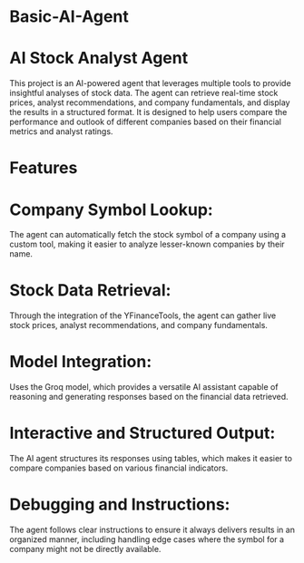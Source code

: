 # Basic-AI-Agent
# AI Stock Analyst Agent
This project is an AI-powered agent that leverages multiple tools to provide insightful analyses of stock data. The agent can retrieve real-time stock prices, analyst recommendations, and company fundamentals, and display the results in a structured format. It is designed to help users compare the performance and outlook of different companies based on their financial metrics and analyst ratings.

# Features
# Company Symbol Lookup:
The agent can automatically fetch the stock symbol of a company using a custom tool, making it easier to analyze lesser-known companies by their name.

# Stock Data Retrieval: 
Through the integration of the YFinanceTools, the agent can gather live stock prices, analyst recommendations, and company fundamentals.

# Model Integration: 
Uses the Groq model, which provides a versatile AI assistant capable of reasoning and generating responses based on the financial data retrieved.

# Interactive and Structured Output: 
The AI agent structures its responses using tables, which makes it easier to compare companies based on various financial indicators.

# Debugging and Instructions: 
The agent follows clear instructions to ensure it always delivers results in an organized manner, including handling edge cases where the symbol for a company might not be directly available.
